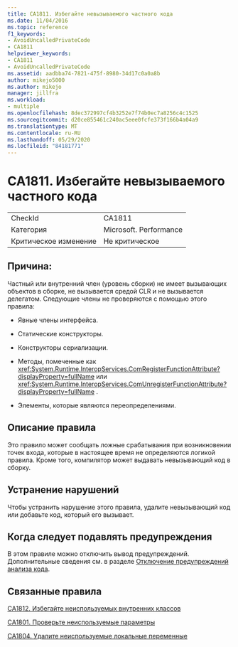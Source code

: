 ```yaml
---
title: CA1811. Избегайте невызываемого частного кода
ms.date: 11/04/2016
ms.topic: reference
f1_keywords:
- AvoidUncalledPrivateCode
- CA1811
helpviewer_keywords:
- CA1811
- AvoidUncalledPrivateCode
ms.assetid: aadbba74-7821-475f-8980-34d17c0a0a8b
author: mikejo5000
ms.author: mikejo
manager: jillfra
ms.workload:
- multiple
ms.openlocfilehash: 8dec372997cf4b3252e7f74b0ec7a8256c4c1525
ms.sourcegitcommit: d20ce855461c240ac5eee0fcfe373f166b4a04a9
ms.translationtype: MT
ms.contentlocale: ru-RU
ms.lasthandoff: 05/29/2020
ms.locfileid: "84181771"
---
```

# <a name="ca1811-avoid-uncalled-private-code"></a>CA1811. Избегайте невызываемого частного кода

|||
|-|-|
|CheckId|CA1811|
|Категория|Microsoft. Performance|
|Критическое изменение|Не критическое|

## <a name="cause"></a>Причина:
Частный или внутренний член (уровень сборки) не имеет вызывающих объектов в сборке, не вызывается средой CLR и не вызывается делегатом. Следующие члены не проверяются с помощью этого правила:

- Явные члены интерфейса.

- Статические конструкторы.

- Конструкторы сериализации.

- Методы, помеченные как <xref:System.Runtime.InteropServices.ComRegisterFunctionAttribute?displayProperty=fullName> или <xref:System.Runtime.InteropServices.ComUnregisterFunctionAttribute?displayProperty=fullName> .

- Элементы, которые являются переопределениями.

## <a name="rule-description"></a>Описание правила
Это правило может сообщать ложные срабатывания при возникновении точек входа, которые в настоящее время не определяются логикой правила. Кроме того, компилятор может выдавать невызывающий код в сборку.

## <a name="how-to-fix-violations"></a>Устранение нарушений
Чтобы устранить нарушение этого правила, удалите невызывающий код или добавьте код, который его вызывает.

## <a name="when-to-suppress-warnings"></a>Когда следует подавлять предупреждения
В этом правиле можно отключить вывод предупреждений. Дополнительные сведения см. в разделе [Отключение предупреждений анализа кода](../code-quality/in-source-suppression-overview.md).

## <a name="related-rules"></a>Связанные правила
[CA1812. Избегайте неиспользуемых внутренних классов](../code-quality/ca1812.md)

[CA1801. Проверьте неиспользуемые параметры](../code-quality/ca1801.md)

[CA1804. Удалите неиспользуемые локальные переменные](../code-quality/ca1804.md)
